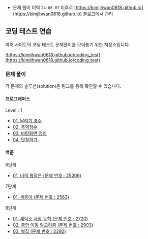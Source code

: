 * 문제 풀이 이력 `24-06-07` 이후로 [https://kimjihwan0618.github.io](https://kimjihwan0618.github.io) 블로그에서 관리

## 코딩 테스트 연습

여러 사이트의 코딩 테스트 문제풀이를 모아놓기 위한 저장소입니다.

[https://kimjihwan0618.github.io/coding_test](https://kimjihwan0618.github.io/coding_test)

### 문제 풀이

각 문제의 솔루션(solution)은 링크를 통해 확인할 수 있습니다.

#### 프로그래머스

Level : 1

- [01. 달리기 경주](https://codepen.io/kimjihwan0618/pen/poBwOGR?editors=0010)
- [02. 추억점수](https://codepen.io/kimjihwan0618/pen/NWmvrwz?editors=0010)
- [03. 바탕화면 정리](https://codepen.io/kimjihwan0618/pen/NWmvrzL)
- [04. 덧칠하기](https://codepen.io/kimjihwan0618/pen/GRaEePb)

#### 백준

6단계

- [01. 너의 평점은 (문제 번호 : 25206)](https://www.acmicpc.net/source/share/7d6497d790f34f87acd958a395b96915)

7단계

- [01. 색종이 (문제 번호 : 2563)](https://www.acmicpc.net/source/share/c674d0d678334692829b70b584c94e40)

8단계

- [01. 세탁소 사장 동혁 (문제 번호 : 2720)](https://www.acmicpc.net/source/share/db0ba2ee2ccd448ba84854a59b38f757)
- [02. 중앙 이동 알고리즘 (문제 번호 : 2903)](https://www.acmicpc.net/source/share/3f64743f705e4993a2f2a0c4de21f9e5)
- [03. 벌집 (문제 번호 : 2292)](https://www.acmicpc.net/source/share/a010bf7cecfc4f3f9cc3ee35acea0690)
